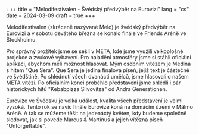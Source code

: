 +++
title = "Melodifestivalen - Švédský předvýběr na Eurovizi"
lang  = "cs"
date  = 2024-03-09
draft = true
+++

Melodifestivalen (zkráceně nazývané Melo) je švédský předvýběr na Eurovizi a v sobotu devátého března se konalo finále ve Friends Aréně ve Stockholmu.

Pro správný prožitek jsme se sešli v META, kde jsme využili velkoplošné projekce a zvukové vybavení. Pro naladění atmosféry jsme si stáhli oficiální aplikaci, abychom měli možnost hlasovat. Mým osobním vítězem je Medina s hitem "Que Sera". Que Sera je jediná finálová píseň, jejíž text je částečně ve švédštině. Po shlédnutí všech dvanácti umělců, jsme hlasovali o našem META vítězi. Po oficiálním konci proběhlo představení jsme shlédli i pár historických hitů "Kebabpizza Slivovitza" od Andra Generationen.

Eurovize ve Švédsku je velká událost, kvalita všech představení je velmi vysoká. Tento rok se navíc finále Eurovize koná na domácím území v Mälmo Aréně.
A tak se můžeme těšit na jedenáctý květen, kdy budeme společně sledovat, jak si povede Marcus & Martinus a jejich vítězná píseň "Unforgettable".
